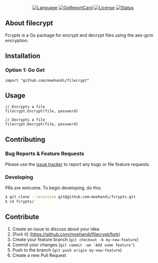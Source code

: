 <p align="center">
<a href="https://github.com/moehandi/filecrypt"><img src="https://img.shields.io/badge/Language-Go-blue.svg" alt="Language"></a>
<a href="https://goreportcard.com/report/github.com/moehandi/filecrypt"><img src="https://goreportcard.com/badge/github.com/moehandi/filecrypt" alt="GoReportCard"></a>
<a href="https://github.com/moehandi/filecrypt/blob/master/LICENSE"><img src="https://img.shields.io/badge/License-MIT-blue.svg" alt="License"></a>
<a href="https://github.com/moehandi/filecrypt/releases"><img src="https://img.shields.io/badge/Status-Beta-brightgreen.svg" alt="Status"></a>
</p>

## About filecrypt

Fcrypts is a Go package for encrypt and decrypt files using the aes-gcm encryption.

## Installation

### Option 1: Go Get

```golang
import "github.com/moehandi/filecrypt"
```

## Usage

```golang
// Encrypts a file
filecrypt.Encrypt(file, password)

// Decrypts a file
filecrypt.Decrypt(file, password)
```

## Contributing

### Bug Reports & Feature Requests

Please use the [issue tracker](https://github.com/moehandi/filecrypt/issues) to report any bugs or file feature requests.

### Developing

PRs are welcome. To begin developing, do this:

```bash
$ git clone --recursive git@github.com:moehandi/fcrypts.git
$ cd fcrypts/
```

## Contribute

1. Create an issue to discuss about your idea
2. [Fork it] (https://github.com/moehandi/filecrypt/fork)
3. Create your feature branch (`git checkout -b my-new-feature`)
4. Commit your changes (`git commit -am 'Add some feature'`)
5. Push to the branch (`git push origin my-new-feature`)
6. Create a new Pull Request